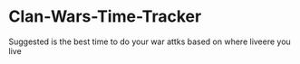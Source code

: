 # Clan-Wars-Time-Tracker
Suggested is the best time to do your war attks based on where liveere you live

